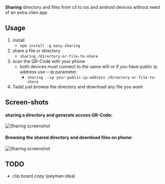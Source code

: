 **Sharing** directory and files from cli to ios and android devices without need of an extra clien app

## Usage
1. install
    - `npm install -g easy-sharing`
2. share a file or directory
    - `sharing /directory-or-file-to-share`
3. scan the QR-Code with your phone
    -  both devices must connect to the same wifi or if you have public ip address use --ip parameter.
        - `sharing --ip your-public-ip-address /directory-or-file-to-share`
4. Tada! just browse the directory and download any file you want

## Screen-shots
#### sharing a directory and generate access QR-Code:
![Sharing screenshot](/doc/sharing-screenshot.jpeg?raw=true "Sharing a directory")

#### Browsing the shared directory and download files on phone:
![Sharing screenshot](/doc/sharing-on-phone-screenshot.jpeg?raw=true "Browsing the shared directory")

## TODO
- clip board copy (peyman idea)
